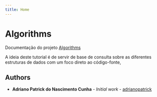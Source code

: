 ```yaml
---
title: Home
---
```

# Algorithms
Documentação do projeto [Algorithms](https://github.com/adrianopatrick/algorithms)

A ideia deste tutorial é de servir de base de consulta sobre as diferentes estruturas de dados com um foco direto ao código-fonte,

## Authors

* **Adriano Patrick do Nascimento Cunha** - *Initial work* - [adrianopatrick](https://github.com/adrianopatrick)